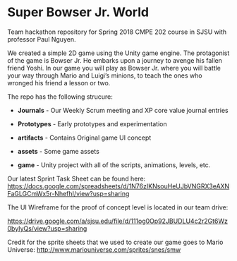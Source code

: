 # Super Bowser Jr. World

Team hackathon repository for Spring 2018 CMPE 202 course in SJSU with professor Paul Nguyen. 

We created a simple 2D game using the Unity game engine. The protagonist of the game is Bowser Jr. He embarks upon a journey to avenge his fallen friend Yoshi. In our game you will play as Bowser Jr. where you will battle your way through Mario and Luigi’s minions, to teach the ones who wronged his friend a lesson or two.

The repo has the following strucure:

* **Journals** - Our Weekly Scrum meeting and XP core value journal entries

* **Prototypes** - Early prototypes and experimentation

* **artifacts** - Contains Original game UI concept

* **assets** - Some game assets

* **game** - Unity project with all of the scripts, animations, levels, etc.


Our latest Sprint Task Sheet can be found here:
https://docs.google.com/spreadsheets/d/1N76zIKNsouHeUJbVNGRX3eAXNFaGLGCmWx5r-NhefhI/view?usp=sharing

The UI Wireframe for the proof of concept level is located in our team drive:

https://drive.google.com/a/sjsu.edu/file/d/111og0Op92JBUDLU4c2r2Gt6Wz0byIyQs/view?usp=sharing


Credit for the sprite sheets that we used to create our game goes to Mario Universe:
http://www.mariouniverse.com/sprites/snes/smw